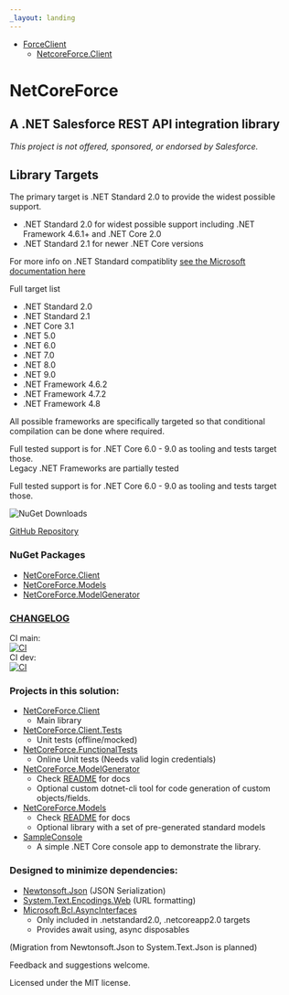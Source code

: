 ```yaml
---
_layout: landing
---
```


- [ForceClient](~/api/NetCoreForce.Client.ForceClient.yml)
    - [NetcoreForce.Client](~/api/NetCoreForce.Client.yml)


# NetCoreForce 

## A .NET Salesforce REST API integration library
*This project is not offered, sponsored, or endorsed by Salesforce.*

## Library Targets

The primary target is .NET Standard 2.0 to provide the widest possible support. 
- .NET Standard 2.0 for widest possible support including .NET Framework 4.6.1+ and .NET Core 2.0
- .NET Standard 2.1 for newer .NET Core versions

For more info on .NET Standard compatiblity [see the Microsoft documentation here](https://learn.microsoft.com/en-us/dotnet/standard/net-standard?tabs=net-standard-2-0)

Full target list
- .NET Standard 2.0
- .NET Standard 2.1
- .NET Core 3.1
- .NET 5.0
- .NET 6.0
- .NET 7.0
- .NET 8.0
- .NET 9.0
- .NET Framework 4.6.2
- .NET Framework 4.7.2
- .NET Framework 4.8

All possible frameworks are specifically targeted so that conditional compilation can be done where required.

Full tested support is for .NET Core 6.0 - 9.0 as tooling and tests target those.  
Legacy .NET Frameworks are partially tested

Full tested support is for .NET Core 6.0 - 9.0 as tooling and tests target those.

![NuGet Downloads](https://img.shields.io/nuget/dt/NetCoreForce.Client)

[GitHub Repository](https://github.com/anthonyreilly/NetCoreForce)  

### NuGet Packages
* [NetCoreForce.Client](https://www.nuget.org/packages/NetCoreForce.Client/)
* [NetCoreForce.Models](https://www.nuget.org/packages/NetCoreForce.Models/)
* [NetCoreForce.ModelGenerator](https://www.nuget.org/packages/NetCoreForce.ModelGenerator/)

### [CHANGELOG](CHANGELOG.md)  

CI main:  
[![CI](https://github.com/anthonyreilly/NetCoreForce/actions/workflows/ci.yml/badge.svg?branch=main)](https://github.com/anthonyreilly/NetCoreForce/actions/workflows/ci.yml)  
CI dev:  
[![CI](https://github.com/anthonyreilly/NetCoreForce/actions/workflows/ci.yml/badge.svg?branch=dev)](https://github.com/anthonyreilly/NetCoreForce/actions/workflows/ci.yml)


### Projects in this solution:
* [NetCoreForce.Client](src/NetCoreForce.Client)
    - Main library  
* [NetCoreForce.Client.Tests](src/NetCoreForce.Client.Tests)
    - Unit tests (offline/mocked)  
* [NetCoreForce.FunctionalTests](src/NetCoreForce.FunctionalTests)
    - Online Unit tests (Needs valid login credentials)  
* [NetCoreForce.ModelGenerator](src/NetCoreForce.ModelGenerator)
    - Check [README](src/NetCoreForce.ModelGenerator/README.md) for docs
    - Optional custom dotnet-cli tool for code generation of custom objects/fields.  
* [NetCoreForce.Models](src/NetCoreForce.Models)
    - Check [README](src/NetCoreForce.Models/README.md) for docs
    - Optional library with a set of pre-generated standard models  
* [SampleConsole](src/SampleConsole)
    - A simple .NET Core console app to demonstrate the library.



### Designed to minimize dependencies:
* [Newtonsoft.Json](https://www.nuget.org/packages/Newtonsoft.Json) (JSON Serialization)
* [System.Text.Encodings.Web](https://www.nuget.org/packages/System.Text.Encodings.Web) (URL formatting)
* [Microsoft.Bcl.AsyncInterfaces](https://www.nuget.org/packages/Microsoft.Bcl.AsyncInterfaces/)
    - Only included in .netstandard2.0, .netcoreapp2.0 targets
    - Provides await using, async disposables

(Migration from Newtonsoft.Json to System.Text.Json is planned)

Feedback and suggestions welcome.

Licensed under the MIT license.


